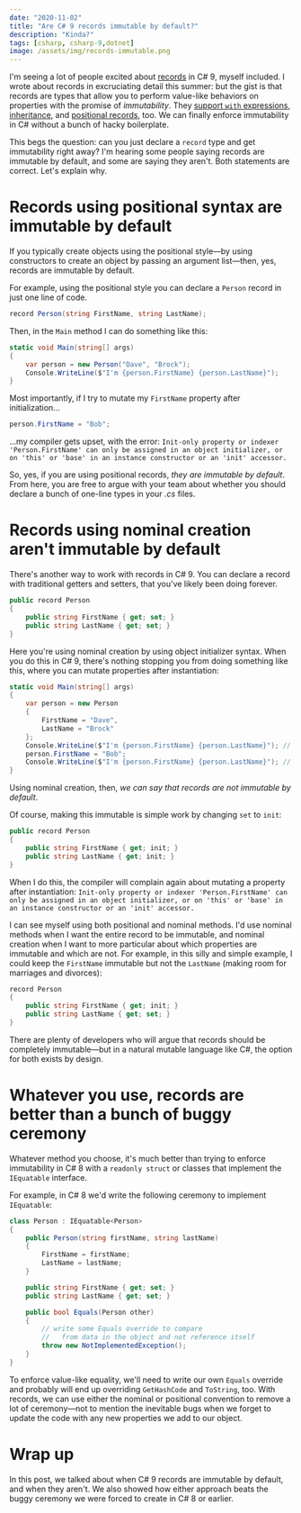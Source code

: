 ```yaml
---
date: "2020-11-02"
title: "Are C# 9 records immutable by default?"
description: "Kinda?"
tags: [csharp, csharp-9,dotnet]
image: /assets/img/records-immutable.png
---
```


I'm seeing a lot of people excited about [records](https://daveabrock.com/2020/07/06/c-sharp-9-deep-dive-records) in C# 9, myself included. I wrote about records in excruciating detail this summer: but the gist is that records are types that allow you to perform value-like behaviors on properties with the promise of *immutability*. They [support `with` expressions](https://daveabrock.com/2020/07/06/c-sharp-9-deep-dive-records#use-with-expressions-with-records), [inheritance](https://daveabrock.com/2020/07/06/c-sharp-9-deep-dive-records#use-inheritance-with-the-with-expression), and [positional records](https://daveabrock.com/2020/07/06/c-sharp-9-deep-dive-records#implementing-positional-records), too. We can finally enforce immutability in C# without a bunch of hacky boilerplate.

This begs the question: can you just declare a `record` type and get immutability right away? I'm hearing some people saying records are immutable by default, and some are saying they aren't. Both statements are correct. Let's explain why.

# Records using positional syntax are immutable by default

If you typically create objects using the positional style—by using constructors to create an object by passing an argument list—then, yes, records are immutable by default.

For example, using the positional style you can declare a `Person` record in just one line of code.

```csharp
record Person(string FirstName, string LastName);
```

Then, in the `Main` method I can do something like this:

```csharp
static void Main(string[] args)
{
    var person = new Person("Dave", "Brock");
    Console.WriteLine($"I'm {person.FirstName} {person.LastName}");
}
```

Most importantly, if I try to mutate my `FirstName` property after initialization...

```csharp
person.FirstName = "Bob";
```

...my compiler gets upset, with the error: `Init-only property or indexer 'Person.FirstName' can only be assigned in an object initializer, or on 'this' or 'base' in an instance constructor or an 'init' accessor.`

So, yes, if you are using positional records, *they are immutable by default*. From here, you are free to argue with your team about whether you should declare a bunch of one-line types in your *.cs* files.

# Records using nominal creation aren't immutable by default

There's another way to work with records in C# 9. You can declare a record with traditional getters and setters, that you've likely been doing forever.

```csharp
public record Person
{
    public string FirstName { get; set; }
    public string LastName { get; set; }
}
```

Here you're using nominal creation by using object initializer syntax. When you do this in C# 9, there's nothing stopping you from doing something like this, where you can mutate properties after instantiation:

```csharp
static void Main(string[] args)
{
    var person = new Person
    {
        FirstName = "Dave",
        LastName = "Brock"
    };
    Console.WriteLine($"I'm {person.FirstName} {person.LastName}"); // I'm Dave Brock
    person.FirstName = "Bob";
    Console.WriteLine($"I'm {person.FirstName} {person.LastName}"); // I'm Bob Brock
}
```

Using nominal creation, then, *we can say that records are not immutable by default*.

Of course, making this immutable is simple work by changing `set` to `init`:

```csharp
public record Person
{
    public string FirstName { get; init; }
    public string LastName { get; init; }
}
```

When I do this, the compiler will complain again about mutating a property after instantiation: `Init-only property or indexer 'Person.FirstName' can only be assigned in an object initializer, or on 'this' or 'base' in an instance constructor or an 'init' accessor.`

I can see myself using both positional and nominal methods. I'd use nominal methods when I want the entire record to be immutable, and nominal creation when I want to more particular about which properties are immutable and which are not. For example, in this silly and simple example, I could keep the `FirstName` immutable but not the `LastName` (making room for marriages and divorces):

```csharp
record Person
{
    public string FirstName { get; init; }
    public string LastName { get; set; }
}
```

There are plenty of developers who will argue that records should be completely immutable—but in a natural mutable language like C#, the option for both exists by design.

# Whatever you use, records are better than a bunch of buggy ceremony

Whatever method you choose, it's much better than trying to enforce immutability in C# 8 with a `readonly struct` or classes that implement the `IEquatable` interface.

For example, in C# 8 we'd write the following ceremony to implement `IEquatable`:

```csharp
class Person : IEquatable<Person>
{
    public Person(string firstName, string lastName)
    {
        FirstName = firstName;
        LastName = lastName;
    }

    public string FirstName { get; set; }
    public string LastName { get; set; }

    public bool Equals(Person other)
    {
        // write some Equals override to compare 
        //   from data in the object and not reference itself
        throw new NotImplementedException();
    }
}
```

To enforce value-like equality, we'll need to write our own `Equals` override and probably will end up overriding `GetHashCode` and `ToString`, too. With records, we can use either the nominal or positional convention to remove a lot of ceremony—not to mention the inevitable bugs when we forget to update the code with any new properties we add to our object. 

# Wrap up

In this post, we talked about when C# 9 records are immutable by default, and when they aren't. We also showed how either approach beats the buggy ceremony we were forced to create in C# 8 or earlier. 












